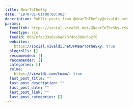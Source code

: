 ```yaml
---
title: NearToTheSky
date: "1970-01-01T00:00:00Z"
description: Public posts from @NearToTheSky@vivaldi.net
params:
  feedlink: https://social.vivaldi.net/@NearToTheSky.rss
  feedtype: rss
  feedid: 66b7efac33a6ea6ad73f4de386c6b2f0
  websites:
    https://social.vivaldi.net/@NearToTheSky: true
  blogrolls: []
  recommended: []
  recommender: []
  categories: []
  relme:
    https://vivaldi.com/team/: true
  last_post_title: ""
  last_post_description: ""
  last_post_date: ""
  last_post_link: ""
  last_post_categories: []
---
```

